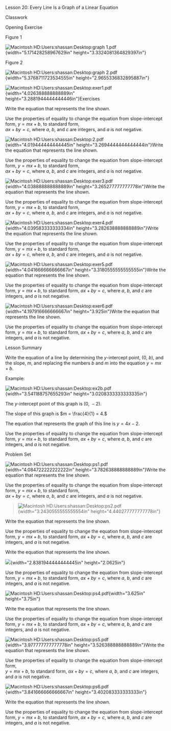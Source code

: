 Lesson 20: Every Line Is a Graph of a Linear Equation

Classwork

Opening Exercise

Figure 1

![Macintosh HD:Users:shassan:Desktop:graph
1.pdf](.\grade8lessonsmd\media/media/image1.emf){width="5.171428258967629in"
height="3.3324081364829397in"}

Figure 2

![Macintosh HD:Users:shassan:Desktop:graph
2.pdf](.\grade8lessonsmd\media/media/image2.emf){width="5.3768711723534555in"
height="2.9655336832895887in"}

![Macintosh
HD:Users:shassan:Desktop:exer1.pdf](.\grade8lessonsmd\media/media/image3.emf){width="4.026388888888889in"
height="3.2881944444444446in"}Exercises

Write the equation that represents the line shown.

Use the properties of equality to change the equation from
slope-intercept form, $y = mx + b$, to standard form,\
$ax + by = c$, where $a$,$\ b$, and$\ c$ are integers, and $a$ is not
negative.

![Macintosh
HD:Users:shassan:Desktop:2.pdf](.\grade8lessonsmd\media/media/image4.emf){width="4.019444444444445in"
height="3.2694444444444444in"}Write the equation that represents the
line shown.

Use the properties of equality to change the equation from
slope-intercept form, $y = mx + b$, to standard form,\
$ax + by = c$, where $a$,$\ b$, and$\ c$ are integers, and $a$ is not
negative.

![Macintosh
HD:Users:shassan:Desktop:exer3.pdf](.\grade8lessonsmd\media/media/image5.emf){width="4.038888888888889in"
height="3.265277777777778in"}Write the equation that represents the line
shown.

Use the properties of equality to change the equation from
slope-intercept form, $y = mx + b$, to standard form,\
$ax + by = c$, where $a$,$\ b$, and$\ c$ are integers, and $a$ is not
negative.

![Macintosh
HD:Users:shassan:Desktop:exer4.pdf](.\grade8lessonsmd\media/media/image6.emf){width="4.039583333333334in"
height="3.282638888888889in"}Write the equation that represents the line
shown.

Use the properties of equality to change the equation from
slope-intercept form, $y = mx + b$, to standard form,\
$ax + by = c$, where $a$,$\ b$, and$\ c$ are integers, and $a$ is not
negative.

![Macintosh
HD:Users:shassan:Desktop:exer5.pdf](.\grade8lessonsmd\media/media/image7.emf){width="4.041666666666667in"
height="3.3180555555555555in"}Write the equation that represents the
line shown.

Use the properties of equality to change the equation from
slope-intercept form, $y = mx + b$, to standard form,
$ax + by = c$, where $a$,$\ b$, and$\ c$ are integers, and $a$ is not
negative.

![Macintosh
HD:Users:shassan:Desktop:exer6.pdf](.\grade8lessonsmd\media/media/image8.emf){width="4.197916666666667in"
height="3.925in"}Write the equation that represents the line shown.

Use the properties of equality to change the equation from
slope-intercept form, $y = mx + b$, to standard form, $ax + by = c$,
where $a$,$\ b$, and$\ c$ are integers, and $a$ is not negative.

Lesson Summary

Write the equation of a line by determining the $y$-intercept point,
$(0,\ b)$, and the slope, $m$, and replacing the numbers $b$ and $m$
into the equation $y = mx + b.$

Example:

![Macintosh
HD:Users:shassan:Desktop:ex2b.pdf](.\grade8lessonsmd\media/media/image9.emf){width="3.541188757655293in"
height="3.0208333333333335in"}

The $y$-intercept point of this graph is $(0,\  - 2).$

The slope of this graph is $m = \frac{4}{1} = 4.$

The equation that represents the graph of this line is $y = 4x - 2.$

Use the properties of equality to change the equation from
slope-intercept form$,\ y = mx + b$, to standard form, $ax + by = c$,
where $a$,$\ b$, and$\ c$ are integers, and $a$ is not negative.

Problem Set

![Macintosh
HD:Users:shassan:Desktop:ps1.pdf](.\grade8lessonsmd\media/media/image10.emf){width="4.084722222222222in"
height="3.782638888888889in"}Write the equation that represents the line
shown.

Use the properties of equality to change the equation from
slope-intercept form, $y = mx + b$, to standard form,\
$ax + by = c$, where $a$,$\ b$, and$\ c$ are integers, and $a$ is not
negative.

> ![Macintosh
> HD:Users:shassan:Desktop:ps2.pdf](.\grade8lessonsmd\media/media/image11.emf){width="3.2430555555555554in"
> height="4.440277777777778in"}

Write the equation that represents the line shown.

Use the properties of equality to change the equation from
slope-intercept form, $y = mx + b$, to standard form, $ax + by = c$,
where $a$,$\ b$, and$\ c$ are integers, and $a$ is not negative.

$$\mathbf{
}$$

Write the equation that represents the line shown.

![](.\grade8lessonsmd\media/media/image12.png){width="2.8381944444444445in"
height="2.0625in"}

Use the properties of equality to change the equation from
slope-intercept form, $y = mx + b$, to standard form, $ax + by = c$,
where $a$,$\ b$, and$\ c$ are integers, and $a$ is not negative.

![Macintosh
HD:Users:shassan:Desktop:ps4.pdf](.\grade8lessonsmd\media/media/image13.emf){width="3.625in"
height="3.75in"}

Write the equation that represents the line shown.

Use the properties of equality to change the equation from
slope-intercept form, $y = mx + b$, to standard form, $ax + by = c$,
where $a$,$\ b$, and$\ c$ are integers, and $a$ is not negative.

![Macintosh
HD:Users:shassan:Desktop:ps5.pdf](.\grade8lessonsmd\media/media/image14.emf){width="3.977777777777778in"
height="3.526388888888889in"}Write the equation that represents the line
shown.

Use the properties of equality to change the equation from
slope-intercept form,\
$y = mx + b$, to standard form,
$ax + by = c$, where $a$,$\ b$, and$\ c$ are integers, and $a$ is not
negative.

![Macintosh
HD:Users:shassan:Desktop:ps6.pdf](.\grade8lessonsmd\media/media/image15.emf){width="3.841666666666667in"
height="3.402083333333333in"}

Write the equation that represents the line shown.

Use the properties of equality to change the equation from
slope-intercept form,
$y = mx + b$, to standard form, $ax + by = c$, where $a$,$\ b$, and$\ c$
are integers, and $a$ is not negative.

> $$\mathbf{
> }$$
